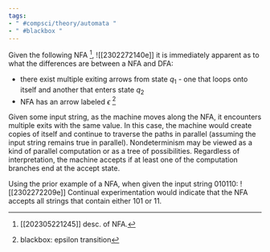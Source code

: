 ```yaml
---
tags:
- " #compsci/theory/automata "
- " #blackbox "
---
```


Given the following NFA [^1], ![[2302272140e]] it is immediately apparent as to what the differences are between a NFA and DFA:
- there exist multiple exiting arrows from state $q_{1}$ - one that loops onto itself and another that enters state $q_{2}$
- NFA has an arrow labeled $\epsilon$ [^2]

Given some input string, as the machine moves along the NFA, it encounters multiple exits with the same value. In this case, the machine would create copies of itself and continue to traverse the paths in parallel (assuming the input string remains true in parallel). Nondeterminism may be viewed as a kind of parallel computation or as a tree of possibilities. Regardless of interpretation, the machine accepts if at least one of the computation branches end at the accept state.

Using the prior example of a NFA, when given the input string $010110$: ![[2302272209e]] Continual experimentation would indicate that the NFA accepts all strings that contain either $101$ or $11$.

[^1]: [[202305221245]] desc. of NFA.
[^2]: blackbox: epsilon transition